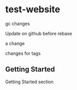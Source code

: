 # test-website

gc changes

Update on github before rebase

a change

changes for tags

## Getting Started

Getting Started section
